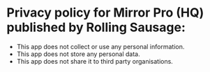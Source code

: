 # Privacy policy for Mirror Pro (HQ) published by Rolling Sausage:
- This app does not collect or use any personal information.
- This app does not store any personal data.
- This app does not share it to third party organisations.

